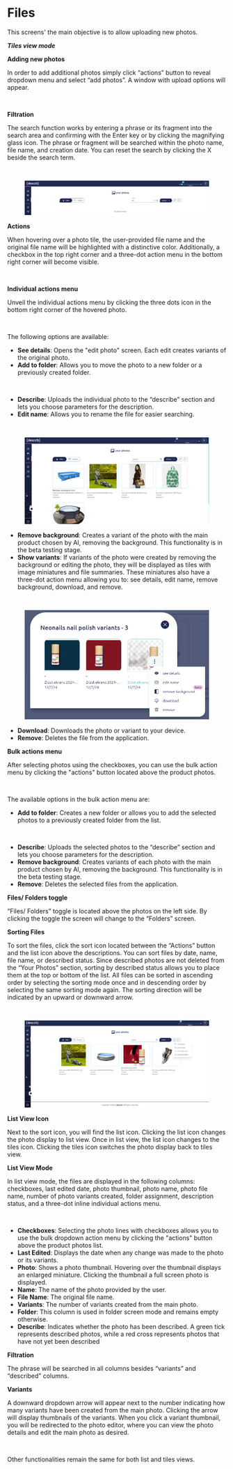 # Files

This screens' the main objective is to allow uploading new photos.

&#x20;

_**Tiles view mode**_

**Adding new photos**

In order to add additional photos simply click “actions” button to reveal dropdown menu and select “add photos”. A window with upload options will appear.

<figure><img src="https://lh7-us.googleusercontent.com/docsz/AD_4nXdomf_rDrEg_jIiYyd-GQA0LC4ul9fHHKPlqeHC_5to0HH43lESklegBMKzeR4ZewW4rdKkSP8p0TfKEJE-fxYF7NU32BTkdAAhnwC1oOKf5y0zlwfjOsDlGg-emrmlqWT-iboqxQ-v96gWvOIvYetIKGph?key=zk1bjl61d1IQ7xZINS9EYQ" alt=""><figcaption></figcaption></figure>

**Filtration**

The search function works by entering a phrase or its fragment into the search area and confirming with the Enter key or by clicking the magnifying glass icon. The phrase or fragment will be searched within the photo name, file name, and creation date. You can reset the search by clicking the X beside the search term.

<figure><img src="https://lh7-us.googleusercontent.com/docsz/AD_4nXefCmVDCMtELP1dxbr8Hz0YxCEgvNvA-EiM71kjdEi6K64VpmQomy-eIut8qVvsZKe3u4av4o8MOP0SIFBW3eK5yiXCvusyiKylZ2pvToqFdT8xqz5nYupXfdRhotvWBEeUVq4UBqHFYjnbob4COgKOAmr-?key=zk1bjl61d1IQ7xZINS9EYQ" alt=""><figcaption></figcaption></figure>

<figure><img src="../../.gitbook/assets/unnamed (6).png" alt=""><figcaption></figcaption></figure>

**Actions**

When hovering over a photo tile, the user-provided file name and the original file name will be highlighted with a distinctive color. Additionally, a checkbox in the top right corner and a three-dot action menu in the bottom right corner will become visible.

<figure><img src="https://lh7-us.googleusercontent.com/docsz/AD_4nXcE6fecI-NT715UEuusLyEfrtydrWkZ5aZ2rAxYtqD2ix11ElGBu7fBlstG8tgSjnO_X0yTul6r6SFOjTS6Dk4b0ANGnYdmlmGbfhMx8z5n4lWKjcAbCuUPZqdvDnrNw8zomG1XzyAevEL5gSD2RKaiNaLA?key=zk1bjl61d1IQ7xZINS9EYQ" alt=""><figcaption></figcaption></figure>

**Individual actions menu**

Unveil the individual actions menu by clicking the three dots icon in the bottom right corner of the hovered photo.

<figure><img src="https://lh7-us.googleusercontent.com/docsz/AD_4nXdmvwEDbJNmgDRP12WlTQVKQf2jFzLRPm6ruskH_IevW9pCBSOPhKkWe_vWrV1pOY3DYorgrPB2um-eZel4pJ-iLb_kMPwlhh-tcELgA4hX3bBczaCeIrvXWdkcu-5_JwcvdqXYWA-17r19tZmvUCNG-mnq?key=zk1bjl61d1IQ7xZINS9EYQ" alt=""><figcaption></figcaption></figure>

The following options are available:

* **See details**: Opens the "edit photo" screen. Each edit creates variants of the original photo.
* **Add to folder**: Allows you to move the photo to a new folder or a previously created folder.

<figure><img src="https://lh7-us.googleusercontent.com/docsz/AD_4nXdfx-x34j0oc3gLseO2lfKrcWJy2srM7Qji7HFQDzOPpaFpF0bWf-dqFI75IKaMlgwwIHT17q3I6jmX8bjslHhpq2Lb3ZVuRch1JGwRgEKLZNEUvMsevs1w2gug8Qi8d7HgF8Ym4Mf4nFFu594hC2galkYN?key=zk1bjl61d1IQ7xZINS9EYQ" alt=""><figcaption></figcaption></figure>

* **Describe**: Uploads the individual photo to the “describe” section and lets you choose parameters for the description.
* **Edit name**: Allows you to rename the file for easier searching.

<figure><img src="https://lh7-us.googleusercontent.com/docsz/AD_4nXdsrAb6oGQ_yYOco6JSPz-Yxt-xBwCF9k4T5Abd26OnRkAA-Vl9M8kn5cBAyohOqpxF1YDZTZr7A45-5F4KbBJy9iuZvBFXUvC_Pf3clLVXJa5yOwiZLs7DAtlxTRs9ucDcwDpRv988KjepVN3g709QvaYt?key=zk1bjl61d1IQ7xZINS9EYQ" alt=""><figcaption></figcaption></figure>



<figure><img src="../../.gitbook/assets/unnamed (7).png" alt=""><figcaption></figcaption></figure>

* **Remove background**: Creates a variant of the photo with the main product chosen by AI, removing the background. This functionality is in the beta testing stage.
* **Show variants**: If variants of the photo were created by removing the background or editing the photo, they will be displayed as tiles with image miniatures and file summaries. These miniatures also have a three-dot action menu allowing you to: see details, edit name, remove background, download, and remove.

<figure><img src="https://lh7-us.googleusercontent.com/docsz/AD_4nXdl6xgiAgbG1baO3RHWuVJOEVetM9HPKbzXVej2H3JcyEwsfKUlZB5jBk9jqMfYxz6CaLAVKysrdLyQuyQz5aRG8JxPNB3F35-oMFvUn-jDptqi12_rdmGp_XrWmSQoLEDIoonJSyyrX2geW6qDf1ntLWZK?key=zk1bjl61d1IQ7xZINS9EYQ" alt=""><figcaption></figcaption></figure>



<figure><img src="../../.gitbook/assets/unnamed (9).png" alt=""><figcaption></figcaption></figure>

* **Download**: Downloads the photo or variant to your device.
* **Remove**: Deletes the file from the application.

&#x20;

**Bulk actions menu**

After selecting photos using the checkboxes, you can use the bulk action menu by clicking the "actions" button located above the product photos.

<figure><img src="https://lh7-us.googleusercontent.com/docsz/AD_4nXeRoDiBDMTKA__UDbMQLT2RJWX-A_g-cLzg1yUJ7x-YZBfo1I1Fs4lewOLB9r2FLWAaOouWHbb_WTiCVeclZ-1pF_f2LSlOmeGcl5_4QGJxK2hI3MBoDOnekcSMhQ985BqPIP-WOxZy5aUXMF0iwV4B1kUE?key=zk1bjl61d1IQ7xZINS9EYQ" alt=""><figcaption></figcaption></figure>

&#x20;

The available options in the bulk action menu are:

* **Add to folder**: Creates a new folder or allows you to add the selected photos to a previously created folder from the list.

<figure><img src="https://lh7-us.googleusercontent.com/docsz/AD_4nXdGxBe5q53lWgyAIbGJrckP5nlxupcwNAX_EPIadMdgcSNKes2OhdO-n0Ky6TyhgbnutGTE_fjmiMiSvp7fokSA91IUQ1jA7Mq_Nxz6N1_WMQcX5TPY83xRW5dicnOkcjyG4InxZ90qpxvAxXlq1JYVRWOI?key=zk1bjl61d1IQ7xZINS9EYQ" alt=""><figcaption></figcaption></figure>

* **Describe**: Uploads the selected photos to the “describe” section and lets you choose parameters for the description.
* **Remove background**: Creates variants of each photo with the main product chosen by AI, removing the background. This functionality is in the beta testing stage.
* **Remove**: Deletes the selected files from the application.

&#x20;

**Files/ Folders toggle**

“Files/ Folders” toggle is located above the photos on the left side. By clicking the toggle the screen will change to the “Folders” screen.

&#x20;

**Sorting Files**

To sort the files, click the sort icon located between the “Actions” button and the list icon above the descriptions. You can sort files by date, name, file name, or described status. Since described photos are not deleted from the “Your Photos” section, sorting by described status allows you to place them at the top or bottom of the list. All files can be sorted in ascending order by selecting the sorting mode once and in descending order by selecting the same sorting mode again. The sorting direction will be indicated by an upward or downward arrow.

<figure><img src="https://lh7-us.googleusercontent.com/docsz/AD_4nXeyRd06PxhYKHQ7ru0cgIEp4hQXNFmyVyixeFq8f9urK2SQj13ODSb476rzVUgYN6GvZ59ATTgVrSOq7zuST1g8FlldfSvEJolB4WvR60soXI9AGVrJ9rfdEfoAYYBhdwQwKo2ZqrAkDd8VVdJMJfejw1GT?key=zk1bjl61d1IQ7xZINS9EYQ" alt=""><figcaption></figcaption></figure>



<figure><img src="../../.gitbook/assets/unnamed (10).png" alt=""><figcaption></figcaption></figure>

**List View Icon**

Next to the sort icon, you will find the list icon. Clicking the list icon changes the photo display to list view. Once in list view, the list icon changes to the tiles icon. Clicking the tiles icon switches the photo display back to tiles view.

&#x20;

**List View Mode**

In list view mode, the files are displayed in the following columns: checkboxes, last edited date, photo thumbnail, photo name, photo file name, number of photo variants created, folder assignment, description status, and a three-dot inline individual actions menu.

<figure><img src="https://lh7-us.googleusercontent.com/docsz/AD_4nXc_ULHLa30XDONn-F_d6tEtDEV_cIeQj89RXCMP_Xhd0KPLN2xDf12_Ve4-3JlZYEsE2FjRGRfCuq52IxqFnYtGinEn3-ufkav_1o_TZOIRTyhXLYzRFn8WYcC_CQaqp123WftT67z717DmR0xSO-c0KyYk?key=zk1bjl61d1IQ7xZINS9EYQ" alt=""><figcaption></figcaption></figure>

* **Checkboxes**: Selecting the photo lines with checkboxes allows you to use the bulk dropdown action menu by clicking the "actions" button above the product photos list.
* **Last Edited**: Displays the date when any change was made to the photo or its variants.
* **Photo**: Shows a photo thumbnail. Hovering over the thumbnail displays an enlarged miniature. Clicking the thumbnail a full screen photo is displayed.
* **Name**: The name of the photo provided by the user.
* **File Name**: The original file name.
* **Variants**: The number of variants created from the main photo.
* **Folder**: This column is used in folder screen mode and remains empty otherwise.
* **Describe**: Indicates whether the photo has been described. A green tick represents described photos, while a red cross represents photos that have not yet been described

&#x20;

**Filtration**

The phrase will be searched in all columns besides “variants” and “described” columns.

**Variants**

A downward dropdown arrow will appear next to the number indicating how many variants have been created from the main photo. Clicking the arrow will display thumbnails of the variants. When you click a variant thumbnail, you will be redirected to the photo editor, where you can view the photo details and edit the main photo as desired.

<figure><img src="https://lh7-us.googleusercontent.com/docsz/AD_4nXf4j3o92XKgNa3L72yuOv6w0IzZlv1nPmUVXmHnRlHs6ogujpOesSAw4RpgIK21P5Rxuf6ZN4uSPGmHira9CbwwXG3IRSSL-J6JhR4y62okVyEs1vY8i0wlYJ1Ex_uY987_OpKIibmkZOx145l0oef3IbMn?key=zk1bjl61d1IQ7xZINS9EYQ" alt=""><figcaption></figcaption></figure>

Other functionalities remain the same for both list and tiles views.
